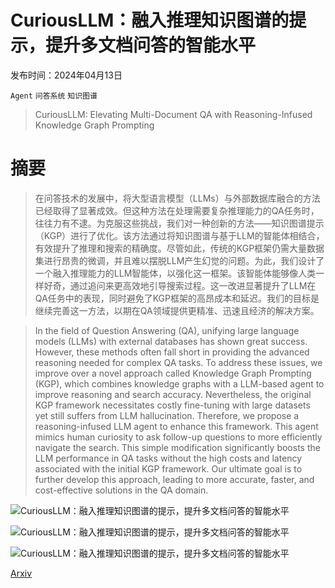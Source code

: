 # CuriousLLM：融入推理知识图谱的提示，提升多文档问答的智能水平

发布时间：2024年04月13日

`Agent` `问答系统` `知识图谱`

> CuriousLLM: Elevating Multi-Document QA with Reasoning-Infused Knowledge Graph Prompting

# 摘要

> 在问答技术的发展中，将大型语言模型（LLMs）与外部数据库融合的方法已经取得了显著成效。但这种方法在处理需要复杂推理能力的QA任务时，往往力有不逮。为克服这些挑战，我们对一种创新的方法——知识图谱提示（KGP）进行了优化。该方法通过将知识图谱与基于LLM的智能体相结合，有效提升了推理和搜索的精确度。尽管如此，传统的KGP框架仍需大量数据集进行昂贵的微调，并且难以摆脱LLM产生幻觉的问题。为此，我们设计了一个融入推理能力的LLM智能体，以强化这一框架。该智能体能够像人类一样好奇，通过追问来更高效地引导搜索过程。这一改进显著提升了LLM在QA任务中的表现，同时避免了KGP框架的高昂成本和延迟。我们的目标是继续完善这一方法，以期在QA领域提供更精准、迅速且经济的解决方案。

> In the field of Question Answering (QA), unifying large language models (LLMs) with external databases has shown great success. However, these methods often fall short in providing the advanced reasoning needed for complex QA tasks. To address these issues, we improve over a novel approach called Knowledge Graph Prompting (KGP), which combines knowledge graphs with a LLM-based agent to improve reasoning and search accuracy. Nevertheless, the original KGP framework necessitates costly fine-tuning with large datasets yet still suffers from LLM hallucination. Therefore, we propose a reasoning-infused LLM agent to enhance this framework. This agent mimics human curiosity to ask follow-up questions to more efficiently navigate the search. This simple modification significantly boosts the LLM performance in QA tasks without the high costs and latency associated with the initial KGP framework. Our ultimate goal is to further develop this approach, leading to more accurate, faster, and cost-effective solutions in the QA domain.

![CuriousLLM：融入推理知识图谱的提示，提升多文档问答的智能水平](../../..//opt/data/Projects/HuggingArxiv/paper_images/2404.09077/questions.png)

![CuriousLLM：融入推理知识图谱的提示，提升多文档问答的智能水平](../../..//opt/data/Projects/HuggingArxiv/paper_images/2404.09077/workflow.png)

![CuriousLLM：融入推理知识图谱的提示，提升多文档问答的智能水平](../../..//opt/data/Projects/HuggingArxiv/paper_images/2404.09077/combined_performance_metrics.png)

[Arxiv](https://arxiv.org/abs/2404.09077)